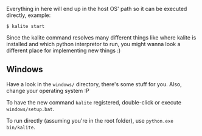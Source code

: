 Everything in here will end up in the host OS' path so it can be executed
directly, example:

    $ kalite start

Since the kalite command resolves many different things like where kalite is
installed and which python interpretor to run, you might wanna look a
different place for implementing new things :)

## Windows

Have a look in the `windows/` directory, there's some stuff for you. Also,
change your operating system :P

To have the new command `kalite` registered, double-click or execute
`windows/setup.bat`.

To run directly (assuming you're in the root folder), use `python.exe bin/kalite`.